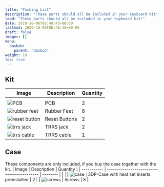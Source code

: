 ```yaml
---
title: "Packing List"
description: "These parts should all be included in your keyboard kit!"
lead: "These parts should all be included in your keyboard kit!"
date: 2020-10-06T08:48:45+00:00
lastmod: 2020-10-06T08:48:45+00:00
draft: false
images: []
menu:
  dasbob:
    parent: "dasbob"
weight: 10
toc: true
---
```


## Kit

| Image             | Description   | Quantity |
| ----------------- | ------------- | -------- |
|                   |
| ![PCB]()          | PCB           | 2        |
| ![rubber feet]()  | Rubber Feet   | 8        |
| ![reset button]() | Reset Buttons | 2        |
| ![trrs jack]()    | TRRS jack     | 2        |
| ![trrs cable]()   | TRRS cable    | 1        |

## Case

These components are only included, if you buy the case together with the kit.
| Image | Description | Quantity |
| ----------- | ------------------------------------------- | -------- |
| |
| ![case]() | 3DP-Case with heat set inserts preinstalled | 2 |
| ![screws]() | Screws | 8 |
